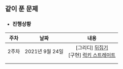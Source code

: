 ## 같이 푼 문제
 

- ### 진행상황

| 주차  |      날짜       |                             내용                             |
| :---: | :-------------: | :----------------------------------------------------------: |
| 2주차 | 2021년 9월 24일 | [그리디] [뒤집기](https://www.acmicpc.net/problem/1439) <br/>[구현] [럭키 스트레이트]( https://www.acmicpc.net/problem/18406) |
|       |                 |                                                              |
|       |                 |                                                              |


